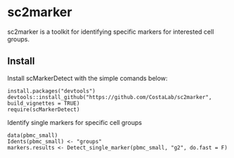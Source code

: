 # sc2marker
sc2marker is a toolkit for identifying specific markers for interested cell groups. 

## Install

Install scMarkerDetect with the simple comands below:

```{r}
install.packages("devtools")
devtools::install_github("https://github.com/CostaLab/sc2marker", build_vignettes = TRUE)
require(scMarkerDetect)
```

Identify single markers for specific cell groups

```{r}
data(pbmc_small)
Idents(pbmc_small) <- "groups"
markers.results <- Detect_single_marker(pbmc_small, "g2", do.fast = F)
```


